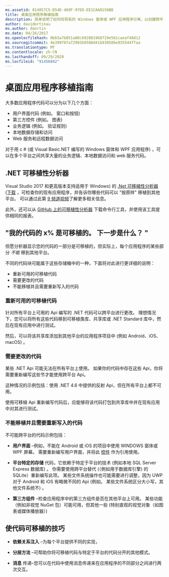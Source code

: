 ```yaml
---
ms.assetid: 814857C5-D54E-469F-97ED-EE1CAA0156BB
title: 桌面应用程序移植指南
description: 简单说明了如何将现有的 Windows 窗体或 WPF 应用程序分离，以创建跨平台应用程序，以便在 macOS、iOS、Android 和 UWP/Windows 10 上运行。
author: davidortinau
ms.author: daortin
ms.date: 04/26/2017
ms.openlocfilehash: 0bb5a7b851a80cb92881968729e561caeaf48d12
ms.sourcegitcommit: 4e399f6fa72993b9580d41b93050be935544ffaa
ms.translationtype: MT
ms.contentlocale: zh-CN
ms.lasthandoff: 09/29/2020
ms.locfileid: "91456842"
---
```

# <a name="desktop-app-porting-guidance"></a>桌面应用程序移植指南

大多数应用程序代码可以分为以下几个方面：

- 用户界面代码 (例如。 窗口和按钮) 
- 第三方控件 (例如。 图表) 
- 业务逻辑 (例如。 验证规则) 
- 本地数据存储和访问
- Web 服务和远程数据访问

对于用 c # (或 Visual Basic.NET 编写的 Windows 窗体和 WPF 应用程序) ，可以在多个平台之间共享大量的业务逻辑、本地数据访问和 web 服务代码。

## <a name="net-portability-analyzer"></a>.NET 可移植性分析器

Visual Studio 2017 和更高版本支持适用于 Windows) 的 [.Net 可移植性分析器](/dotnet/articles/standard/portability-analyzer) ([下载](https://marketplace.visualstudio.com/items?itemName=ConnieYau.NETPortabilityAnalyzer) ，可检查你的现有应用程序，并告诉你哪些代码可以 "按原样" 移植到其他平台。 可以通过此第 [9 频道视频](https://channel9.msdn.com/Blogs/Seth-Juarez/A-Brief-Look-at-the-NET-Portability-Analyzer)了解更多相关信息。

此外，还可以从 [GitHub 上的可移植性分析器](https://github.com/Microsoft/dotnet-apiport) 下载命令行工具，并使用该工具提供相同的报表。

## <a name="x-of-my-code-is-portable-what-next"></a>"我的代码的 x% 是可移植的。 下一步是什么？ "

但愿分析器显示您的代码的一部分是可移植的，但实际上，每个应用程序的某些部分 _不能_ 移到其他平台。

不同的代码块可能属于这些存储桶中的一种，下面将对此进行更详细的说明：

- 重新可用的可移植代码
- 需要更改的代码
- 不能移植并且需要重新写入的代码

### <a name="re-useable-portable-code"></a>重新可用的可移植代码

针对所有平台上可用的 Api 编写的 .NET 代码可以跨平台进行更改。 理想情况下，您可以将所有这些代码移到可移植类库、共享库或 .NET Standard 库中，然后在现有应用中进行测试。

然后，可以将该共享库添加到其他平台的应用程序项目中 (例如 Android、iOS、macOS) 。

### <a name="code-that-requires-changes"></a>需要更改的代码

某些 .NET Api 可能无法在所有平台上使用。 如果你的代码中存在这些 Api，你将需要重新编写这些节才能使用跨平台 Api。

这种情况的示例包括：使用 .NET 4.6 中提供的反射 Api，但在所有平台上都不可用。

使用可移植 Api 重新编写代码后，应能够将该代码打包到共享库中并在现有应用中对其进行测试。

### <a name="code-that-isnt-portable-and-requires-a-re-write"></a>不能移植并且需要重新写入的代码

不可能跨平台的代码示例包括：

- **用户界面** –例如，不能在 Android 或 iOS 的项目中使用 WINDOWS 窗体或 WPF 屏幕。 需要重新编写用户界面，并将此 [控件](~/cross-platform/desktop/controls/index.md) 作为引用使用。

- **平台特定的存储** 代码，它依赖于特定于平台的技术 (例如本地 SQL Server Express 数据库) 。 你需要使用跨平台替代 (（例如用于数据库引擎) 的 SQLite）重新编写此项。
某些文件系统操作也可能需要进行调整，因为 UWP 对于 Android 和 iOS 有略微不同的 Api (例如。 某些文件系统区分大小写，其他文件系统不) 。

- **第三方组件** –检查应用程序中的第三方组件是否在其他平台上可用。 某些功能（例如非视觉 NuGet 包）可能可用，但其他一些 (特别直观的视觉对象（如图表或媒体播放器）) 

## <a name="tips-for-making-code-portable"></a>使代码可移植的技巧

- **依赖关系注入** –为每个平台提供不同的实现，

- **分层方法** –可帮助你将可移植代码与特定于平台的代码分开的其他模式。

- **消息** 传递–您可以在代码中使用消息传递来在应用程序的不同部分之间进行两次交互。